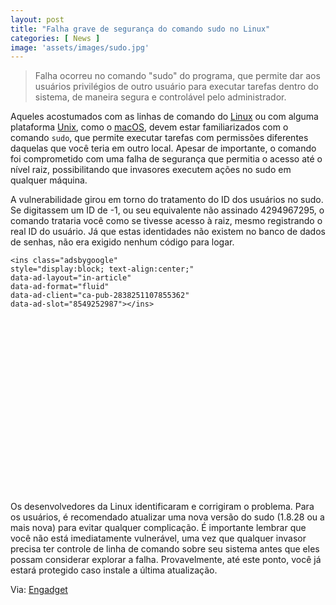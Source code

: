 ```yaml
---
layout: post
title: "Falha grave de segurança do comando sudo no Linux"
categories: [ News ]
image: 'assets/images/sudo.jpg'
---
```


> Falha ocorreu no comando "sudo" do programa, que permite dar aos usuários privilégios de outro usuário para executar tarefas dentro do sistema, de maneira segura e controlável pelo administrador.

Aqueles acostumados com as linhas de comando do [Linux](https://terminalroot.com.br/linux) ou com alguma plataforma [Unix](http://cse.google.com.br/cse?cx=004473188612396442360:qs2ekmnkweq&q=UNIX), como o [macOS](http://cse.google.com.br/cse?cx=004473188612396442360:qs2ekmnkweq&q=macOS), devem estar familiarizados com o comando `sudo`, que permite executar tarefas com permissões diferentes daquelas que você teria em outro local. Apesar de importante, o comando foi comprometido com uma falha de segurança que permitia o acesso até o nível raiz, possibilitando que invasores executem ações no sudo em qualquer máquina.

<script async src="https://pagead2.googlesyndication.com/pagead/js/adsbygoogle.js"></script>
<!-- Informat -->
<ins class="adsbygoogle"
     style="display:block"
     data-ad-client="ca-pub-2838251107855362"
     data-ad-slot="2327980059"
     data-ad-format="auto"
     data-full-width-responsive="true"></ins>
<script>
(adsbygoogle = window.adsbygoogle || []).push({});
</script>    

A vulnerabilidade girou em torno do tratamento do ID dos usuários no sudo. Se digitassem um ID de -1, ou seu equivalente não assinado 4294967295, o comando trataria você como se tivesse acesso à raiz, mesmo registrando o real ID do usuário. Já que estas identidades não existem no banco de dados de senhas, não era exigido nenhum código para logar.

<script async src="//pagead2.googlesyndication.com/pagead/js/adsbygoogle.js"></script>
    <ins class="adsbygoogle"
    style="display:block; text-align:center;"
    data-ad-layout="in-article"
    data-ad-format="fluid"
    data-ad-client="ca-pub-2838251107855362"
    data-ad-slot="8549252987"></ins>
<script>
    (adsbygoogle = window.adsbygoogle || []).push({});
</script>

<script async src="//pagead2.googlesyndication.com/pagead/js/adsbygoogle.js"></script>
<ins class="adsbygoogle"
	 style="display:inline-block;width:336px;height:280px"
	 data-ad-client="ca-pub-2838251107855362"
	 data-ad-slot="5351066970"></ins>
<script>
(adsbygoogle = window.adsbygoogle || []).push({});
</script>

Os desenvolvedores da Linux identificaram e corrigiram o problema. Para os usuários, é recomendado atualizar uma nova versão do sudo (1.8.28 ou a mais nova) para evitar qualquer complicação. É importante lembrar que você não está imediatamente vulnerável, uma vez que qualquer invasor precisa ter controle de linha de comando sobre seu sistema antes que eles possam considerar explorar a falha. Provavelmente, até este ponto, você já estará protegido caso instale a última atualização.

<script async src="https://pagead2.googlesyndication.com/pagead/js/adsbygoogle.js"></script>
<ins class="adsbygoogle"
     style="display:block"
     data-ad-format="autorelaxed"
     data-ad-client="ca-pub-2838251107855362"
     data-ad-slot="9652691879"></ins>
<script>
     (adsbygoogle = window.adsbygoogle || []).push({});
</script>

Via: [Engadget](https://www.engadget.com/2019/10/14/linux-unix-sudo-command-security-flaw/)

<script async src="//pagead2.googlesyndication.com/pagead/js/adsbygoogle.js"></script>
<!-- Games Root -->
<ins class="adsbygoogle"
	 style="display:inline-block;width:336px;height:50px"
	 data-ad-client="ca-pub-2838251107855362"
	 data-ad-slot="5351066970"></ins>
<script>
(adsbygoogle = window.adsbygoogle || []).push({});
</script>



